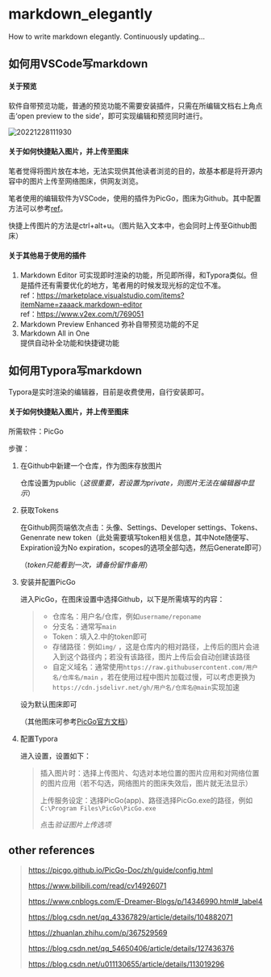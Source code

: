 # markdown_elegantly
 How to write markdown elegantly. Continuously updating...

## 如何用VSCode写markdown

#### 关于预览

软件自带预览功能，普通的预览功能不需要安装插件，只需在所编辑文档右上角点击‘open preview to the side’，即可实现编辑和预览同时进行。

![20221228111930](https://cdn.jsdelivr.net/gh/fathug/PicBed@main/picgo/20221228111930.png)

#### 关于如何快捷贴入图片，并上传至图床

笔者觉得将图片放在本地，无法实现供其他读者浏览的目的，故基本都是将开源内容中的图片上传至网络图床，供网友浏览。

笔者使用的编辑软件为VSCode，使用的插件为PicGo，图床为Github。其中配置方法可以参考[ref](https://blog.csdn.net/qq_44314954/article/details/122951033)。

快捷上传图片的方法是ctrl+alt+u。（图片贴入文本中，也会同时上传至Github图床）

#### 关于其他易于使用的插件

1. Markdown Editor
   可实现即时渲染的功能，所见即所得，和Typora类似。但是插件还有需要优化的地方，笔者用的时候发现光标的定位不准。  
   ref：https://marketplace.visualstudio.com/items?itemName=zaaack.markdown-editor  
   ref：https://www.v2ex.com/t/769051
2. Markdown Preview Enhanced
   弥补自带预览功能的不足
3. Markdown All in One  
   提供自动补全功能和快捷键功能

## 如何用Typora写markdown

Typora是实时渲染的编辑器，目前是收费使用，自行安装即可。

#### 关于如何快捷贴入图片，并上传至图床

所需软件：PicGo

步骤：

1. 在Github中新建一个仓库，作为图床存放图片

   仓库设置为public（*这很重要，若设置为private，则图片无法在编辑器中显示*）

2. 获取Tokens

   在Github网页端依次点击：头像、Settings、Developer settings、Tokens、Genenrate new token（此处需要填写token相关信息，其中Note随便写、Expiration设为No expiration，scopes的选项全部勾选，然后Generate即可）

   （*token只能看到一次，请备份留作备用*）

3. 安装并配置PicGo

   进入PicGo，在图床设置中选择Github，以下是所需填写的内容：

   > - 仓库名：用户名/仓库，例如`username/reponame`
   > - 分支名：通常写`main`
   > - Token：填入2.中的token即可
   > - 存储路径：例如`img/` ，这是仓库内的相对路径，上传后的图片会进入到这个路径内；若没有该路径，图片上传后会自动创建该路径
   > - 自定义域名：通常使用`https://raw.githubusercontent.com/用户名/仓库名/main` ，若在使用过程中图片加载过慢，可以考虑更换为`https://cdn.jsdelivr.net/gh/用户名/仓库名@main`实现加速

   设为默认图床即可

   （其他图床可参考[PicGo官方文档](https://picgo.github.io/PicGo-Doc/zh/guide/config.html#github%E5%9B%BE%E5%BA%8A)）

4. 配置Typora

   进入设置，设置如下：

   > 插入图片时：选择上传图片、勾选对本地位置的图片应用和对网络位置的图片应用（若不勾选，网络图片的图床失效后，图片就无法显示）
   >
   > 上传服务设定：选择PicGo(app)、路径选择PicGo.exe的路径，例如`C:\Program Files\PicGo\PicGo.exe`
   >
   > 点击*验证图片上传选项*

## other references

> https://picgo.github.io/PicGo-Doc/zh/guide/config.html
>
> https://www.bilibili.com/read/cv14926071
>
> https://www.cnblogs.com/E-Dreamer-Blogs/p/14346990.html#_label4
>
> https://blog.csdn.net/qq_43367829/article/details/104882071
>
> https://zhuanlan.zhihu.com/p/367529569
>
> https://blog.csdn.net/qq_54650406/article/details/127436376
>
> https://blog.csdn.net/u011130655/article/details/113019296
